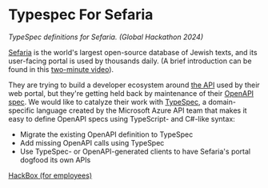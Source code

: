 # Typespec For Sefaria
_TypeSpec definitions for Sefaria. (Global Hackathon 2024)_

[Sefaria](https://www.sefaria.org/) is the world's largest open-source database of Jewish texts, and its user-facing portal is used by thousands daily. (A brief introduction can be found in this [two-minute video](https://youtu.be/XRPHRo0bb2o)).

They are trying to build a developer ecosystem around [the API](https://developers.sefaria.org/reference/getting-started-with-your-api) used by their web portal, but they're getting held back by maintenance of their [OpenAPI spec](https://github.com/Sefaria/Sefaria-Project/blob/master/docs/openAPI.json). We would like to catalyze their work with [TypeSpec](https://typespec.io/), a domain-specific language created by the Microsoft Azure API team that makes it easy to define OpenAPI specs using TypeScript- and C#-like syntax:

- Migrate the existing OpenAPI definition to TypeSpec
- Add missing OpenAPI calls using TypeSpec
- Use TypeSpec- or OpenAPI-generated clients to have Sefaria's portal dogfood its own APIs

[HackBox (for employees)](https://hackbox.microsoft.com/hackathons/hackathon2024/project/60906)
